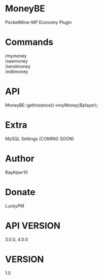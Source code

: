 # MoneyBE
PocketMine-MP Economy Plugin

# Commands
/mymoney<br>
/seemoney<br>
/sendmoney<br>
/editmoney

# API
MoneyBE::getInstance()->myMoney($player);

# Extra
MySQL Settings (COMING SOON)

# Author
BayAlper10

# Donate
LuckyPM

# API VERSION
3.0.0, 4.0.0

# VERSION
1.0
